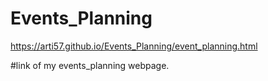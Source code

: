 # Events_Planning

https://arti57.github.io/Events_Planning/event_planning.html

#link of my events_planning webpage.
